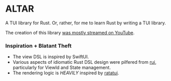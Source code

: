 # ALTAR

A TUI library for Rust. Or, rather, for me to learn Rust by writing a TUI library.

The creation of this library [was mostly streamed on YouTube](https://www.youtube.com/playlist?list=PLicC_uGS5eIKvYrRzh-_CnqDLb5ved3MQ).

### Inspiration + Blatant Theft

- The view DSL is inspired by SwiftUI.
- Various aspects of idiomatic Rust DSL design were pilfered from [rui](https://github.com/audulus/rui), particularly for ViewId and State management.
- The rendering logic is _HEAVILY_ inspired by [ratatui](https://github.com/ratatui-org/ratatui).
